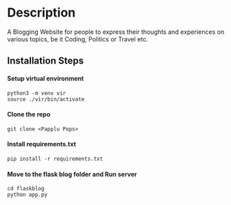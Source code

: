 # Description
A Blogging Website for people to express their thoughts and experiences on various topics, be it Coding, Politics or Travel etc.


## Installation Steps

#### Setup virtual environment
```
python3 -m venv vir
source ./vir/bin/activate
```
#### Clone the repo
```
git clone <Papplu Pops>
```

#### Install requirements.txt
```
pip install -r requirements.txt
```

#### Move to the flask blog folder and Run server
```
cd flaskblog
python app.py
```

